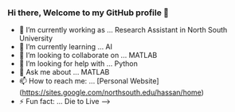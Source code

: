 ### Hi there, Welcome to my GitHub profile 👋

- 🔭 I’m currently working as ... Research Assistant in North South University
- 🌱 I’m currently learning ... AI
- 👯 I’m looking to collaborate on ... MATLAB
- 🤔 I’m looking for help with ... Python
- 💬 Ask me about ... MATLAB
- 📫 How to reach me: ... [Personal Website] (https://sites.google.com/northsouth.edu/hassan/home)
- ⚡ Fun fact: ... Die to Live
-->
